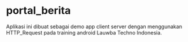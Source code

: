 # portal_berita

Aplikasi ini dibuat sebagai demo app client server dengan menggunakan HTTP_Request 
pada training android Lauwba Techno Indonesia.

 
